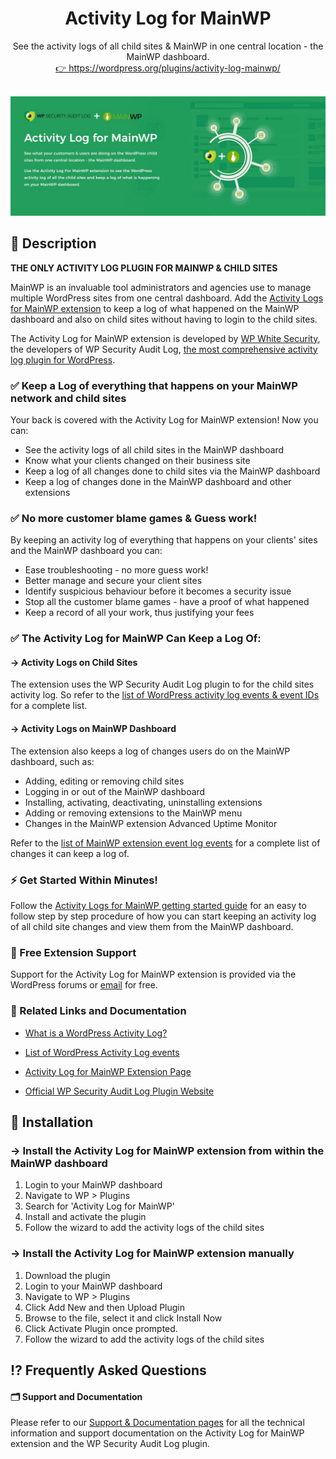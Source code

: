 <h1 align="center">Activity Log for MainWP</h1>

<p align="center">See the activity logs of all child sites & MainWP in one central location - the MainWP dashboard.
<br/>
<a href="https://wordpress.org/plugins/activity-log-mainwp/">👉 https://wordpress.org/plugins/activity-log-mainwp/</a>
</p>

<p align="center">
	<br>
	<a href="https://wordpress.org/plugins/activity-log-mainwp/">
		<img src=".github/activity-log-mainwp-extension-banner.jpg" />
	</a>
</p>

## 📖 Description

<strong>THE ONLY ACTIVITY LOG PLUGIN FOR MAINWP & CHILD SITES</strong><br />

MainWP is an invaluable tool administrators and agencies use to manage multiple WordPress sites from one central dashboard. Add the [Activity Logs for MainWP extension](https://www.wpsecurityauditlog.com/activity-log-mainwp-extension/) to keep a log of what happened on the MainWP dashboard and also on child sites without having to login to the child sites.

The Activity Log for MainWP extension is developed by [WP White Security](https://www.wpwhitesecurity.com/), the developers of WP Security Audit Log, [the most comprehensive activity log plugin for WordPress](https://www.wpsecurityauditlog.com/).

### ✅ Keep a Log of everything that happens on your MainWP network and child sites

Your back is covered with the Activity Log for MainWP extension! Now you can:

* See the activity logs of all child sites in the MainWP dashboard
* Know what your clients changed on their business site
* Keep a log of all changes done to child sites via the MainWP dashboard
* Keep a log of changes done in the MainWP dashboard and other extensions

### ✅ No more customer blame games & Guess work!

By keeping an activity log of everything that happens on your clients' sites and the MainWP dashboard you can:

* Ease troubleshooting - no more guess work!
* Better manage and secure your client sites
* Identify suspicious behaviour before it becomes a security issue
* Stop all the customer blame games - have a proof of what happened
* Keep a record of all your work, thus justifying your fees

### ✅ The Activity Log for MainWP Can Keep a Log Of:

#### → Activity Logs on Child Sites

The extension uses the WP Security Audit Log plugin to for the child sites activity log. So refer to the [list of WordPress activity log events & event IDs](https://www.wpsecurityauditlog.com/support-documentation/list-wordpress-audit-trail-alerts/) for a complete list.

#### → Activity Logs on MainWP Dashboard

The extension also keeps a log of changes users do on the MainWP dashboard, such as:

* Adding, editing or removing child sites
* Logging in or out of the MainWP dashboard
* Installing, activating, deactivating, uninstalling extensions
* Adding or removing extensions to the MainWP menu
* Changes in the MainWP extension Advanced Uptime Monitor

Refer to the [list of MainWP extension event log events](https://www.wpsecurityauditlog.com/support-documentation/list-wordpress-audit-trail-alerts/#mainwp) for a complete list of changes it can keep a log of.

### ⚡️ Get Started Within Minutes!

Follow the [Activity Logs for MainWP getting started guide](https://www.wpsecurityauditlog.com/support-documentation/gettting-started-activity-log-mainwp-extension/) for an easy to follow step by step procedure of how you can start keeping an activity log of all child site changes and view them from the MainWP dashboard.

### 🤝 Free Extension Support

Support for the Activity Log for MainWP extension is provided via the WordPress forums or [email](https://www.wpsecurityauditlog.com/contact/) for free.

### 🎯 Related Links and Documentation

* [What is a WordPress Activity Log?](https://www.wpsecurityauditlog.com/wordpress-user-monitoring-plugin-documentation/what-is-a-wordpress-audit-trail/)
* [List of WordPress Activity Log events](http://www.wpsecurityauditlog.com/documentation/list-monitoring-wordpress-security-alerts-audit-log/)
* [Activity Log for MainWP Extension Page](https://www.wpsecurityauditlog.com/activity-log-mainwp-extension/)

* [Official WP Security Audit Log Plugin Website](http://www.wpsecurityauditlog.com/)

## 💾 Installation

### → Install the Activity Log for MainWP extension from within the MainWP dashboard

1. Login to your MainWP dashboard
2. Navigate to WP > Plugins
3. Search for 'Activity Log for MainWP'
4. Install and activate the plugin
5. Follow the wizard to add the activity logs of the child sites

### → Install the Activity Log for MainWP extension manually

1. Download the plugin
2. Login to your MainWP dashboard
3. Navigate to WP > Plugins
4. Click Add New and then Upload Plugin
5. Browse to the file, select it and click Install Now
6. Click Activate Plugin once prompted.
7. Follow the wizard to add the activity logs of the child sites

## ⁉️ Frequently Asked Questions

#### 🗂 Support and Documentation
Please refer to our [Support & Documentation pages](https://www.wpsecurityauditlog.com/documentation/frequently-asked-questions-faqs) for all the technical information and support documentation on the Activity Log for MainWP extension and the WP Security Audit Log plugin.
